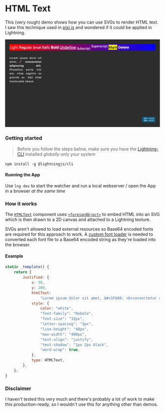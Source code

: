# HTML Text

This (very rough) demo shows how you can use SVGs to render HTML text. I saw this technique used in [pixi.js](https://github.com/pixijs/html-text) and wondered if it could be applied in Lightning.

<img alt="html text" src="./.github/resources/demo.png">

### Getting started

> Before you follow the steps below, make sure you have the
> [Lightning-CLI](https://rdkcentral.github.io/Lightning-CLI/#/) installed _globally_ only your system

`npm install -g @lightningjs/cli`

#### Running the App

Use `lng dev` to start the watcher and run a local webserver / open the App in a browser _at the same time_

### How it works

The [`HTMLText`](https://github.com/lewispeel/lightning-html-text/blob/main/src/HTMLText.js) component uses [`<foreignObject>`](https://developer.mozilla.org/en-US/docs/Web/SVG/Element/foreignObject) to embed HTML into an SVG which is then drawn to a 2D canvas and attached to a Lightning texture.

SVGs aren't allowed to load external resources so Base64 encoded fonts are required for this approach to work. A [custom font loader](https://github.com/lewispeel/lightning-html-text/blob/main/src/index.js#L18) is needed to converted each font file to a Base64 encoded string as they're loaded into the browser.

#### Example

```javascript
static _template() {
    return {
        Justified: {
            x: 50,
            y: 200,
            htmlText:
                "Lorem ipsum dolor sit amet, &#x1F680; <b>consectetur adipiscing elit</b>. Phasellus porta nisi est, vitae <i>sagittis ex gravida ac</i>. Sed vitae malesuada neque.",
            style: {
                color: "white",
                "font-family": "Roboto",
                "font-size": "32px",
                "letter-spacing": "3px",
                "line-height": "48px",
                "max-width": "400px",
                "text-align": "justify",
                "text-shadow": "1px 2px black",
                "word-wrap": true,
            },
            type: HTMLText,
        },
    };
}
```

### Disclaimer

I haven't tested this very much and there's probably a lot of work to make this production-ready, so I wouldn't use this for anything other than demos.

